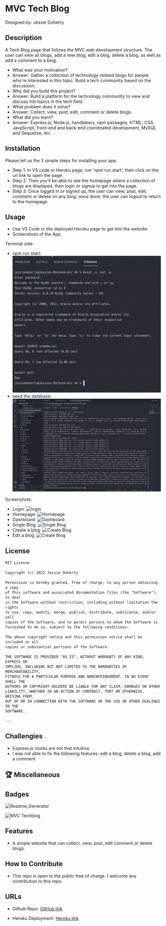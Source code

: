 # MVC Tech Blog

Designed by: Jessie Doherty

## Description

A Tech Blog page that follows the MVC web development structure. The user can view all blogs, add a new blog, edit a blog, delete a blog, as well as add a comment to a blog.

- What was your motivation?
- Answer: Gather a collection of technology-related blogs for people who're interested in this topic. Build a tech community based on the discussion.
- Why did you build this project?
- Answer: Build a platform for the technology community to view and discuss hot topics in the tech field.
- What problem does it solve?
- Answer: Collect, view, post, edit, comment or delete blogs.
- What did you learn?
- Answer: Express.js, Node.js, handlebars, npm packages, HTML, CSS, JavaScript, front-end and back-end coordinated development, MySQL and Sequelize, etc.

## Installation

Please tell us the 3 simple steps for installing your app.

- Step 1: In VS code or Heroku page, run 'npm run start', then click on the url link to open the page.
- Step 2: Then you'll be able to see the homepage where a collection of blogs are displayed, then login or signup to get into the page.
- Step 3: Once logged in or signed up, the user can view, post, edit, comment or delete on any blog, once done, the user can logout to return to the homepage.

## Usage

- Use VS Code or the deployed Heroku page to get into the website.
- Screenshots of the App

Terminal side:

- npm run start: ![npm](public/images/npmrunstart.png)
- seed the database: ![seed](public/images/seedthedatabase.png)

Screenshots:

- Login: ![login](assets/images/loginpage.png)
- Homepage: ![Homepage](assets/images/homepage.png)
- Dashboard: ![Dashboard](assets/images/dashboard.png)
- Single Blog: ![Single Blog](assets/images/singleBlogpage.png)
- Create a blog: ![Create Blog](assets/images/createBlog.png)
- Edit a blog: ![Create Blog](assets/images/createBlog.png)

## License

    MIT License

    Copyright (c) 2022 Jessie Doherty

    Permission is hereby granted, free of charge, to any person obtaining a copy
    of this software and associated documentation files (the "Software"), to deal
    in the Software without restriction, including without limitation the rights
    to use, copy, modify, merge, publish, distribute, sublicense, and/or sell
    copies of the Software, and to permit persons to whom the Software is
    furnished to do so, subject to the following conditions:

    The above copyright notice and this permission notice shall be included in all
    copies or substantial portions of the Software.

    THE SOFTWARE IS PROVIDED "AS IS", WITHOUT WARRANTY OF ANY KIND, EXPRESS OR
    IMPLIED, INCLUDING BUT NOT LIMITED TO THE WARRANTIES OF MERCHANTABILITY,
    FITNESS FOR A PARTICULAR PURPOSE AND NONINFRINGEMENT. IN NO EVENT SHALL THE
    AUTHORS OR COPYRIGHT HOLDERS BE LIABLE FOR ANY CLAIM, DAMAGES OR OTHER
    LIABILITY, WHETHER IN AN ACTION OF CONTRACT, TORT OR OTHERWISE, ARISING FROM,
    OUT OF OR IN CONNECTION WITH THE SOFTWARE OR THE USE OR OTHER DEALINGS IN THE
    SOFTWARE.

    ---

## Challengies

- Express.js routes are not that intuitive.
- I was not able to fix the following features: edit a blog, delete a blog, add a comment.

## 🏆 Miscellaneous

## Badges

![Readme_Generator](https://img.shields.io/badge/Readme.md-Generator%20v1.0-blue)

![MVC Techblog](https://img.shields.io/badge/Tech%20Blog-MVC-yellowgreen)

## Features

- A simple website that can collect, view, post, edit comment or delete blogs.

## How to Contribute

- This repo is open to the public free of charge. I welcome any contribution to this repo.

## URLs

- Github Repo: [GitHub link](https://github.com/zhuzhu930/hw14-MVCTechBlog-JD)

- Heroku Deployment: [Heroku link](https://stormy-brushlands-40679.herokuapp.com/)
